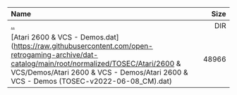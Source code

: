 |Name|Size|
|:---|---:|
|[..](../index.html)|DIR|
|[Atari 2600 & VCS - Demos.dat](https://raw.githubusercontent.com/open-retrogaming-archive/dat-catalog/main/root/normalized/TOSEC/Atari/2600 & VCS/Demos/Atari 2600 & VCS - Demos/Atari 2600 & VCS - Demos (TOSEC-v2022-06-08_CM).dat)|48966|
